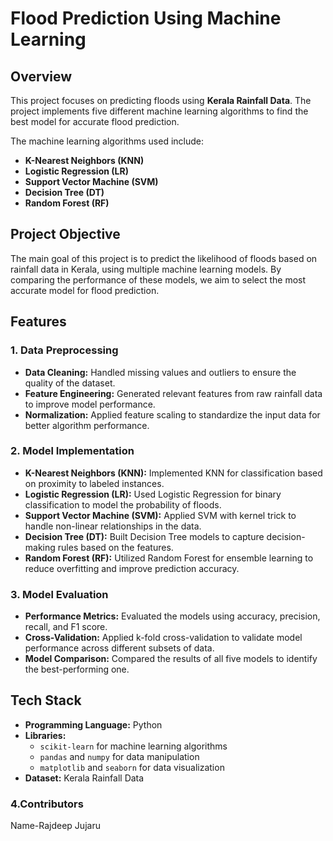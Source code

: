# Flood Prediction Using Machine Learning

## Overview
This project focuses on predicting floods using **Kerala Rainfall Data**. The project implements five different machine learning algorithms to find the best model for accurate flood prediction.

The machine learning algorithms used include:
- **K-Nearest Neighbors (KNN)**
- **Logistic Regression (LR)**
- **Support Vector Machine (SVM)**
- **Decision Tree (DT)**
- **Random Forest (RF)**

## Project Objective
The main goal of this project is to predict the likelihood of floods based on rainfall data in Kerala, using multiple machine learning models. By comparing the performance of these models, we aim to select the most accurate model for flood prediction.

## Features

### 1. Data Preprocessing
- **Data Cleaning:** Handled missing values and outliers to ensure the quality of the dataset.
- **Feature Engineering:** Generated relevant features from raw rainfall data to improve model performance.
- **Normalization:** Applied feature scaling to standardize the input data for better algorithm performance.

### 2. Model Implementation
- **K-Nearest Neighbors (KNN):** Implemented KNN for classification based on proximity to labeled instances.
- **Logistic Regression (LR):** Used Logistic Regression for binary classification to model the probability of floods.
- **Support Vector Machine (SVM):** Applied SVM with kernel trick to handle non-linear relationships in the data.
- **Decision Tree (DT):** Built Decision Tree models to capture decision-making rules based on the features.
- **Random Forest (RF):** Utilized Random Forest for ensemble learning to reduce overfitting and improve prediction accuracy.

### 3. Model Evaluation
- **Performance Metrics:** Evaluated the models using accuracy, precision, recall, and F1 score.
- **Cross-Validation:** Applied k-fold cross-validation to validate model performance across different subsets of data.
- **Model Comparison:** Compared the results of all five models to identify the best-performing one.

## Tech Stack

- **Programming Language:** Python
- **Libraries:** 
  - `scikit-learn` for machine learning algorithms
  - `pandas` and `numpy` for data manipulation
  - `matplotlib` and `seaborn` for data visualization
- **Dataset:** Kerala Rainfall Data
### 4.Contributors
Name-Rajdeep Jujaru
